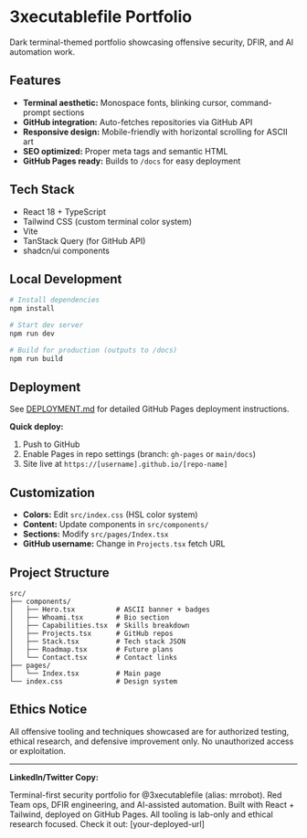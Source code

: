# 3xecutablefile Portfolio

Dark terminal-themed portfolio showcasing offensive security, DFIR, and AI automation work.

## Features

- **Terminal aesthetic:** Monospace fonts, blinking cursor, command-prompt sections
- **GitHub integration:** Auto-fetches repositories via GitHub API
- **Responsive design:** Mobile-friendly with horizontal scrolling for ASCII art
- **SEO optimized:** Proper meta tags and semantic HTML
- **GitHub Pages ready:** Builds to `/docs` for easy deployment

## Tech Stack

- React 18 + TypeScript
- Tailwind CSS (custom terminal color system)
- Vite
- TanStack Query (for GitHub API)
- shadcn/ui components

## Local Development

```bash
# Install dependencies
npm install

# Start dev server
npm run dev

# Build for production (outputs to /docs)
npm run build
```

## Deployment

See [DEPLOYMENT.md](./DEPLOYMENT.md) for detailed GitHub Pages deployment instructions.

**Quick deploy:**
1. Push to GitHub
2. Enable Pages in repo settings (branch: `gh-pages` or `main/docs`)
3. Site live at `https://[username].github.io/[repo-name]`

## Customization

- **Colors:** Edit `src/index.css` (HSL color system)
- **Content:** Update components in `src/components/`
- **Sections:** Modify `src/pages/Index.tsx`
- **GitHub username:** Change in `Projects.tsx` fetch URL

## Project Structure

```
src/
├── components/
│   ├── Hero.tsx          # ASCII banner + badges
│   ├── Whoami.tsx        # Bio section
│   ├── Capabilities.tsx  # Skills breakdown
│   ├── Projects.tsx      # GitHub repos
│   ├── Stack.tsx         # Tech stack JSON
│   ├── Roadmap.tsx       # Future plans
│   └── Contact.tsx       # Contact links
├── pages/
│   └── Index.tsx         # Main page
└── index.css             # Design system
```

## Ethics Notice

All offensive tooling and techniques showcased are for authorized testing, ethical research, and defensive improvement only. No unauthorized access or exploitation.

---

**LinkedIn/Twitter Copy:**

Terminal-first security portfolio for @3xecutablefile (alias: mrrobot). Red Team ops, DFIR engineering, and AI-assisted automation. Built with React + Tailwind, deployed on GitHub Pages. All tooling is lab-only and ethical research focused. Check it out: [your-deployed-url]
